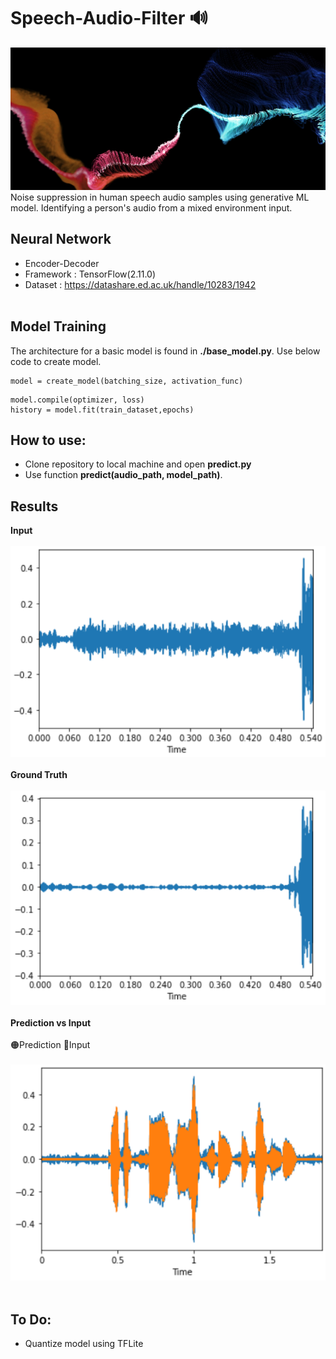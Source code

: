 # Speech-Audio-Filter 🔊
![Image](https://github.com/Ashish-Abraham/Audio-Filter/blob/main/Images/richard-horvath-WOA3QKFjlo8-unsplash.jpg)
Noise suppression in human speech audio samples using generative ML model. Identifying a person's audio from a mixed environment input.
## Neural Network
* Encoder-Decoder
* Framework : TensorFlow(2.11.0)
* Dataset : https://datashare.ed.ac.uk/handle/10283/1942 <br><br>

## Model Training
The architecture for a basic model is found in **./base_model.py**. Use below code to create model.
```
model = create_model(batching_size, activation_func)
```
```
model.compile(optimizer, loss)
history = model.fit(train_dataset,epochs)
```
 
## How to use:
* Clone repository to local machine and open **predict.py**<br>
* Use function **predict(audio_path, model_path)**.

## Results
**Input**<br><br>
![Image](https://github.com/Ashish-Abraham/Audio-Filter/blob/main/Images/noisy_speech.png)<br><br>
**Ground Truth**<br><br>
![Image](https://github.com/Ashish-Abraham/Audio-Filter/blob/main/Images/pure_speech.png)<br><br>
**Prediction vs Input**<br><br>
🟠Prediction   🔵Input<br><br>
![Image](https://github.com/Ashish-Abraham/Audio-Filter/blob/main/Images/result.png)<br><br>


## To Do:
* Quantize model using TFLite


